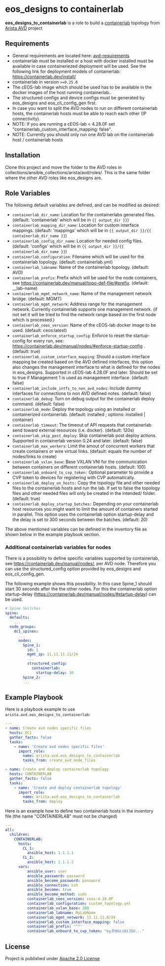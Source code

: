 # eos_designs to containerlab

**eos_designs_to_containerlab** is a role to build a [containerlab](https://containerlab.srlinux.dev/) topology from [Arista AVD](https://www.avd.sh) project

## Requirements

- General requirements are located here: [avd-requirements](../../README.md#Requirements)
- containerlab must be installed or a host with docker installed must be available in case containeriezed deployment will be used. See the following link for deployment models of containerlab: https://containerlab.dev/install/
- containerlab in version `>=0.25.0`
- The cEOS-lab image which should be used has to be available in the docker images of the host running containerlab..
- The structured configs and device configs must be generated by eos_designs and eos_cli_config_gen first.
- In case you want to split the AVD nodes to run on different containerlab hosts, the containerlab hosts must be able to reach each other (IP connectivity).
- NOTE: If you are running a cEOS-lab < 4.28.0F set "containerlab_custom_interface_mapping: false".
- NOTE: Currently you should only run one AVD lab on the containerlab host / containerlab hosts

## Installation

Clone this project and move the folder to the AVD roles in collections/ansible_collections/arista/avd/roles/. This is the same folder where the other AVD roles like eos_designs are.

## Role Variables

The following default variables are defined, and can be modified as desired:

- `containerlab_dir_name`: Location for the containerlabs generated files. (default: 'containerlab' which will be in `{{ output_dir }}`)
- `containerlab_mapping_dir_name`: Location for custom interface mappings. (default: 'mappings' which will be in `{{ output_dir }}/{{ containerlab_dir_name }}`)
- `containerlab_config_dir_name`: Location for needed config files. (default: 'configs' which will be in `{{ output_dir }}/{{ containerlab_dir_name }}`)
- `containerlab_configuration`: Filename which will be used for the containerlab topology. (default: containerlab.yml)
- `containerlab_labname`: Name of the containerlab topology. (default: AVD)
- `containerlab_prefix`: Prefix which will be used for the node containers, see https://containerlab.dev/manual/topo-def-file/#prefix. (default: __lab-name)
- `containerlab_mgmt_network_name`:  Name of the management network bridge. (default: MGMT)
- `containerlab_mgmt_network`: Address range for the management network. Currently containerlab supports one management network. (if not set it will be tried to find the network range based on the first node which is processed.)
- `containerlab_ceos_version`: Name of the cEOS-lab docker image to be used. (default: ceos:latest)
- `containerlab_enforce_startup_config`: Enforce to reset the startup-config for every run, see: https://containerlab.dev/manual/nodes/#enforce-startup-config . (default: true)
- `containerlab_custom_interface_mapping`: Should a custom interface mapping be created based on the AVD defined interfaces, this option also changes the management interface to what is defined for the nodes in eos_designs. Supported in cEOS-lab 4.28.0F and later. Should be set to true if Management 1 is used as management interface. (default: false)
- `containerlab_include_intfs_to_non_avd_nodes`: Include dummy interfaces for connections to non AVD defined notes. (default: false)
- `containerlab_debug`: Turn on debug output for the containerlab deploy command. (default: false)
- `containerlab_mode`: Deploy the topology using an installed or containerized containerlab. (default: installed ; options: installed | container)
- `containerlab_timeout`: The timeout of API requests that containerlab send toward external resources (i.e. docker). (default: 120s)
- `containerlab_skip_post_deploy`: Skip containerlab post deploy actions. Supported in containerlab version 0.24 and later. (default: false)
- `containerlab_max_workers`: Limit the amout of concurrent workers that create containers or wire virtual links. (default: equals the number of nodes/links to create)
- `containerlab_vxlan_base`: Base VXLAN VNI for the communication between containers on different containerlab hosts. (default: 100)
- `containerlab_onboard_to_cvp_token:` Optional parameter to provide a CVP token to devices for registering with CVP automatically.
- `containerlab_deploy_on_hosts:` Copy the topology file and other needed files to the containerlab hosts and run the lab. If set to false the topology files and other needed files will only be created in the intended/ folder. (default: true)
- `containerlab_deploy_startup_batches:` Depending on your containerlab host resources you might want to limit the amount of containers started in parallel. This option uses the containerlab option startup-delay and the delay is set to 300 seconds between the batches. (default: 20)

The above mentioned variables can be defined in the inventory file as shown below in the example playbook section.

### Additional containerlab variables for nodes

There is a possibility to define specific variables supported by containerlab, see https://containerlab.dev/manual/nodes/, per AVD node. Therefore you can use the structured_config option provided by eos_designs and eos_cli_config_gen.

The following example shows this possibility. In this case Spine_1 should start 30 seconds after the the other nodes. For this the containerlab option startup-delay (https://containerlab.dev/manual/nodes/#startup-delay) can be used.

```yaml
# Spine Switches
spine:
  defaults:
    ...
  node_groups:
    dc1_spines:
      ...
      nodes:
        Spine_1:
          id: 1
          mgmt_ip: 11.11.11.11/24
          ...
          structured_config:
            containerlab:
              startup-delay: 30
        Spine_2:
        ...
```

## Example Playbook

Here is a playbook example to use `arista.avd.eos_designs_to_containerlab`:

```yaml
---
- name: Create avd nodes specific files
  hosts: DC1
  gather_facts: false
  tasks:
    - name: 'Create avd nodes specific files'
      import_role:
        name: arista.avd.eos_designs_to_containerlab
        tasks_from: create_avd_node_files

- name: Create and deploy containerlab topology 
  hosts: CONTAINERLAB
  gather_facts: false
  tasks:
    - name: 'Create and deploy containerlab topology'
      import_role:
        name: arista.avd.eos_designs_to_containerlab
        tasks_from: deploy

```

Here is an example how to define two containerlab hosts in the inventory file (the name "CONTAINERLAB" must not be changed)

```yaml
---
all:
  children:
    CONTAINERLAB:
      hosts:
        CL_1:
          ansible_host: 1.1.1.1
        CL_2:
          ansible_host: 1.1.1.2
      vars:
          ansible_user: user
          ansible_password: password
          ansible_become_password: password
          ansible_connection: ssh
          ansible_become: true
          ansible_become_method: sudo
          containerlab_ceos_version: ceos:4.28.0F
          containerlab_configuration: custom_topology.yml
          containerlab_vxlan_base: 200
          containerlab_labname: MyLabName
          containerlab_mgmt_network: 11.11.11.0/24
          containerlab_custom_interface_mapping: false                  # should be set to false if you are running a cEOS-lab < 4.28.0F
          containerlab_prefix: '""'
          containerlab_onboard_to_cvp_token: "eyJhbGciOiJSU..."         # you can provide a onboarding token from the CVP defined in the AVD eos_designs so that your virtual devices can directly onboard to this CVP
```

## License

Project is published under [Apache 2.0 License](../../LICENSE)
